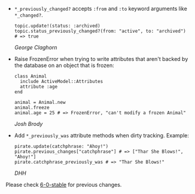 *   `*_previously_changed?` accepts `:from` and `:to` keyword arguments like `*_changed?`.

        topic.update!(status: :archived)
        topic.status_previously_changed?(from: "active", to: "archived")
        # => true

    *George Claghorn*

*   Raise FrozenError when trying to write attributes that aren't backed by the database on an object that is frozen:

        class Animal
          include ActiveModel::Attributes
          attribute :age
        end

        animal = Animal.new
        animal.freeze
        animal.age = 25 # => FrozenError, "can't modify a frozen Animal"

    *Josh Brody*

*   Add `*_previously_was` attribute methods when dirty tracking. Example:

        pirate.update(catchphrase: "Ahoy!")
        pirate.previous_changes["catchphrase"] # => ["Thar She Blows!", "Ahoy!"]
        pirate.catchphrase_previously_was # => "Thar She Blows!"

    *DHH*


Please check [6-0-stable](https://github.com/rails/rails/blob/6-0-stable/activemodel/CHANGELOG.md) for previous changes.
